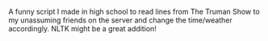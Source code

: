 A funny script I made in high school to read lines from The Truman Show to my unassuming friends on the server and change the time/weather accordingly. NLTK might be a great addition!